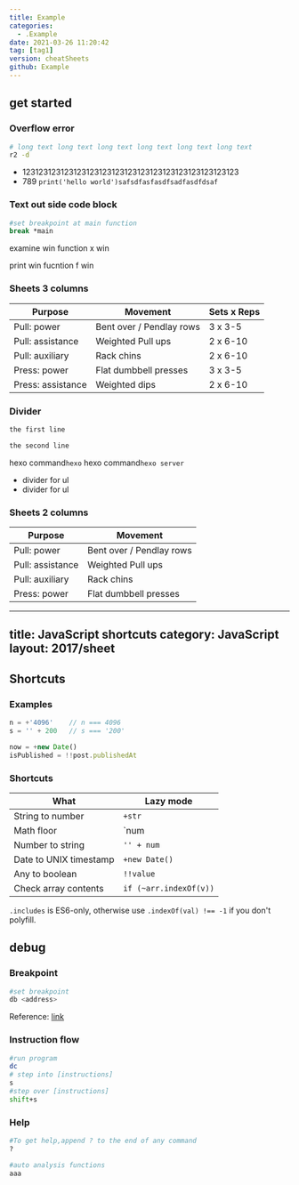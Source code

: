 ```yaml
---
title: Example
categories: 
  - .Example
date: 2021-03-26 11:20:42
tag: [tag1]
version: cheatSheets
github: Example
---
```



## get started

### Overflow error

```bash
# long text long text long text long text long text long text
r2 -d
```

- 123123123123123123123123123123123123123123123123123
- 789 `print('hello world')safsdfasfasdfsadfasdfdsaf`

### Text out side code block

```bash
#set breakpoint at main function
break *main
```

examine win function
x win

print win fucntion
f win

### Sheets 3 columns

| Purpose           | Movement                         | Sets x Reps |
| ----------------- | -------------------------------- | ----------- |
| Pull: power       | Bent over / Pendlay rows         | 3 x 3-5     |
| Pull: assistance  | Weighted Pull ups                | 2 x 6-10    |
| Pull: auxiliary   | Rack chins                       | 2 x 6-10    |
| Press: power      | Flat dumbbell presses            | 3 x 3-5     |
| Press: assistance | Weighted dips                    | 2 x 6-10    |



### Divider
```bash
the first line
```
```bash
the second line
```
hexo command`hexo`
hexo command`hexo server`
* divider for ul
* divider for ul

### Sheets 2 columns

| Purpose           | Movement                         |
| ----------------- | -------------------------------- |
| Pull: power       | Bent over / Pendlay rows         |
| Pull: assistance  | Weighted Pull ups                |
| Pull: auxiliary   | Rack chins                       |
| Press: power      | Flat dumbbell presses            |

---
title: JavaScript shortcuts
category: JavaScript
layout: 2017/sheet
---

## Shortcuts


### Examples

```js
n = +'4096'    // n === 4096
s = '' + 200   // s === '200'
```

```js
now = +new Date()
isPublished = !!post.publishedAt
```

### Shortcuts

| What | Lazy mode |
| --- | --- |
| String to number | `+str` |
| Math floor | `num | 0` | 
| Number to string | `'' + num` |
| Date to UNIX timestamp | `+new Date()` |
| Any to boolean | `!!value` |
| Check array contents | `if (~arr.indexOf(v))` |

`.includes` is ES6-only, otherwise use `.indexOf(val) !== -1` if you don't polyfill.

## debug

### Breakpoint
```bash
#set breakpoint
db <address>
```
Reference: [link](https://google.com)

### Instruction flow
```bash
#run program
dc
# step into [instructions]
s
#step over [instructions]
shift+s
```

### Help
```bash
#To get help,append ? to the end of any command
?
```
```bash
#auto analysis functions
aaa 
```
